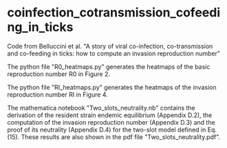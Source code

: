 # coinfection_cotransmission_cofeeding_in_ticks
Code from Belluccini et al. "A story of viral co-infection, co-transmission and co-feeding in ticks: how to compute an invasion reproduction number"

The python file "R0_heatmaps.py" generates the heatmaps of the basic reproduction number R0 in Figure 2.

The python file "RI_heatmaps.py" generates the heatmaps of the invasion reproduction number RI in Figure 4. 

The mathematica notebook "Two_slots_neutrality.nb" contains the derivation of the resident strain endemic equilibrium (Appendix D.2), the computation of the invasion reproduction number (Appendix D.3) and the proof of its neutrality (Appendix D.4) for the two-slot model defined in Eq. (15). These results are also shown in the pdf file "Two_slots_neutrality.pdf". 
